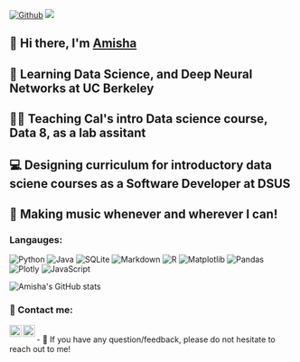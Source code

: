 
[![Github](https://img.shields.io/github/followers/amishaguptaberk?label=Follow&style=social)](https://github.com/amishaguptaberk)
![](https://visitor-badge.laobi.icu/badge?page_id=amishaguptaberk.amishaguptaberk)
<h2 align="left">
👋 Hi there, I'm <a href="http://www.amishagupta.com/" target="_blank" rel="noreferrer">Amisha</a> 
</h2>

## 🏫   Learning Data Science, and Deep Neural Networks at UC Berkeley
## 👨‍🏫   Teaching Cal's intro Data science course, Data 8, as a lab assitant 
## 💻   Designing curriculum for introductory data sciene courses as a Software Developer at DSUS
## 🎤   Making music whenever and wherever I can!

### Langauges: 
![Python](https://img.shields.io/badge/python-3670A0?style=for-the-badge&logo=python&logoColor=ffdd54)
![Java](https://img.shields.io/badge/java-%23ED8B00.svg?style=for-the-badge&logo=java&logoColor=white)
![SQLite](https://img.shields.io/badge/sqlite-%2307405e.svg?style=for-the-badge&logo=sqlite&logoColor=white)
![Markdown](https://img.shields.io/badge/markdown-%23000000.svg?style=for-the-badge&logo=markdown&logoColor=white)
![R](https://img.shields.io/badge/r-%23276DC3.svg?style=for-the-badge&logo=r&logoColor=white)
![Matplotlib](https://img.shields.io/badge/Matplotlib-%23ffffff.svg?style=for-the-badge&logo=Matplotlib&logoColor=black)
![Pandas](https://img.shields.io/badge/pandas-%23150458.svg?style=for-the-badge&logo=pandas&logoColor=white)
![Plotly](https://img.shields.io/badge/Plotly-%233F4F75.svg?style=for-the-badge&logo=plotly&logoColor=white)
![JavaScript](https://img.shields.io/badge/javascript-%23323330.svg?style=for-the-badge&logo=javascript&logoColor=%23F7DF1E)

![Amisha's GitHub stats](https://github-readme-stats.vercel.app/api?username=amishaguptaberk&theme=monokai&show_icons=true)




### 🤝 Contact me:

<a href="https://www.linkedin.com/in/amishagupta9255/"><img align="left" src="https://raw.githubusercontent.com/amishaguptaberk/amishaguptaberk/main/images/linkedin.svg" alt="Amisha Gupta | LinkedIn" width="21px"/></a>

<a href="http://www.amishagupta.com/"><img align="left" src="https://raw.githubusercontent.com/amishaguptaberk/amishaguptaberk/main/images/youtube.svg" alt="Amisha Gupta | YouTube" width="21px"/></a>

</br>
- 💬 If you have any question/feedback, please do not hesitate to reach out to me!

